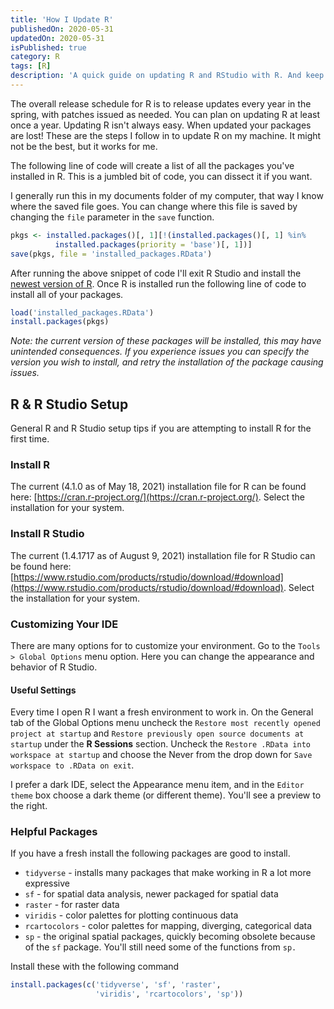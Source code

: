 ```yaml
---
title: 'How I Update R'
publishedOn: 2020-05-31
updatedOn: 2020-05-31
isPublished: true
category: R
tags: [R]
description: 'A quick guide on updating R and RStudio with R. And keep you packages up to date too.'
---
```


The overall release schedule for R is to release updates every year in the spring, with patches issued as needed. You can plan on updating R at least once a year. Updating R isn't always easy. When updated your packages are lost! These are the steps I follow in to update R on my machine. It might not be the best, but it works for me. 

The following line of code will create a list of all the packages you've installed in R. This is a jumbled bit of code, you can dissect it if you want. 

I generally run this in my documents folder of my computer, that way I know where the saved file goes. You can change where this file is saved by changing the `file` parameter in the `save` function.

```r
pkgs <- installed.packages()[, 1][!(installed.packages()[, 1] %in%
          installed.packages(priority = 'base')[, 1])]
save(pkgs, file = 'installed_packages.RData')
```

After running the above snippet of code I'll exit R Studio and install the [newest version of R](https://cran.r-project.org/). Once R is installed run the following line of code to install all of your packages.

```r
load('installed_packages.RData')
install.packages(pkgs)
```

*Note: the current version of these packages will be installed, this may have unintended consequences. If you experience issues you can specify the version you wish to install, and retry the installation of the package causing issues.*

## R & R Studio Setup

General R and R Studio setup tips if you are attempting to install R for the first time.

### Install R

The current (4.1.0 as of May 18, 2021) installation file for R can be found here: [https://cran.r-project.org/](https://cran.r-project.org/). Select the installation for your system. 

### Install R Studio

The current (1.4.1717 as of August 9, 2021) installation file for R Studio can be found here: [https://www.rstudio.com/products/rstudio/download/#download](https://www.rstudio.com/products/rstudio/download/#download). Select the installation for your system.

### Customizing Your IDE

There are many options for to customize your environment. Go to the `Tools > Global Options` menu option. Here you can change the appearance and behavior of R Studio.

#### Useful Settings

Every time I open R I want a fresh environment to work in. On the General tab of the Global Options menu uncheck the `Restore most recently opened project at startup` and `Restore previously open source documents at startup` under the **R Sessions** section. Uncheck the `Restore .RData into workspace at startup` and choose the Never from the drop down for `Save workspace to .RData on exit`.

I prefer a dark IDE, select the Appearance menu item, and in the `Editor theme` box choose a dark theme (or different theme). You'll see a preview to the right.

### Helpful Packages

If you have a fresh install the following packages are good to install.

- `tidyverse` - installs many packages that make working in R a lot more expressive
- `sf` - for spatial data analysis, newer packaged for spatial data
- `raster` - for raster data
- `viridis` - color palettes for plotting continuous data
- `rcartocolors` - color palettes for mapping, diverging, categorical data
- `sp` - the original spatial packages, quickly becoming obsolete because of the `sf` package. You'll still need some of the functions from `sp.`

Install these with the following command

```r
install.packages(c('tidyverse', 'sf', 'raster',
                   'viridis', 'rcartocolors', 'sp'))
```